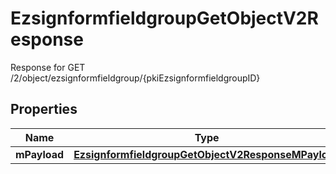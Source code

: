 

# EzsignformfieldgroupGetObjectV2Response

Response for GET /2/object/ezsignformfieldgroup/{pkiEzsignformfieldgroupID}

## Properties

| Name | Type | Description | Notes |
|------------ | ------------- | ------------- | -------------|
|**mPayload** | [**EzsignformfieldgroupGetObjectV2ResponseMPayload**](EzsignformfieldgroupGetObjectV2ResponseMPayload.md) |  |  |



